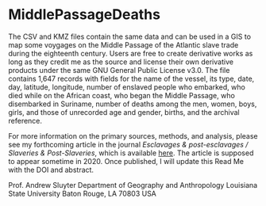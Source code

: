 # MiddlePassageDeaths

The CSV and KMZ files contain the same data and can be used in a GIS to map some voygages on the Middle Passage of the Atlantic slave trade during the eighteenth century. Users are free to create derivative works as long as they credit me as the source and license their own derivative products under the same GNU General Public License v3.0. The file contains 1,647 records with fields for the name of the vessel, its type, date, day, latitude, longitude, number of enslaved people who embarked, who died while on the African coast, who began the Middle Passage, who disembarked in Suriname, number of deaths among the men, women, boys, girls, and those of unrecorded age and gender, births, and the archival reference.

For more information on the primary sources, methods, and analysis, please see my forthcoming article in the journal *Esclavages & post-esclavages / Slaveries & Post-Slaveries*, which is available [here](https://journals.openedition.org/slaveries/263). The article is supposed to appear sometime in 2020. Once published, I will update this Read Me with the DOI and abstract.

Prof. Andrew Sluyter
Department of Geography and Anthropology
Louisiana State University
Baton Rouge, LA 70803
USA
